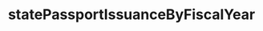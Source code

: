 ---
layout: wrapper_text
category: datasets

# Basic
identifier: "100,805"
title: "statePassportIssuanceByFiscalYear"
describedBy: ""
description: "Statistics on US passport applications and issuances by year. List of passport acceptance facilities"
programCode:
  - "014:009"
bureauCode:
  - "014:00"

# Dates
modified: "2013-11-24"

# POC
poc:
  type: "vcard:Contact"
  fn: "Seratte, Kathlene"
  hasEmail: "mailto:SeratteKA@state.gov"

# Publisher
publisher:
  type: "org:Organization"
  name: "U.S. Department of State"

# Spatiotemporal
spatial: "World"
temporal: "2015-06-04T00:00:01Z/2015-08-01T23:59:59Z"

# Distribution
distribution:
  - type: "dcat:Distribution"
    downloadURL: "http://cadatacatalog.state.gov/storage/f/2013-12-15T20%3A14%3A55.088Z/newstateissuancedata.json"
    mediaType: "application/JSON"
  - type: "dcat:Distribution"
    accessURL: "http://cadatacatalog.state.gov/storage/f/2013-12-15T20%3A14%3A55.088Z/newstateissuancedata.json"
    format: "json"

# Keywords
keyword:
  - "-"
---